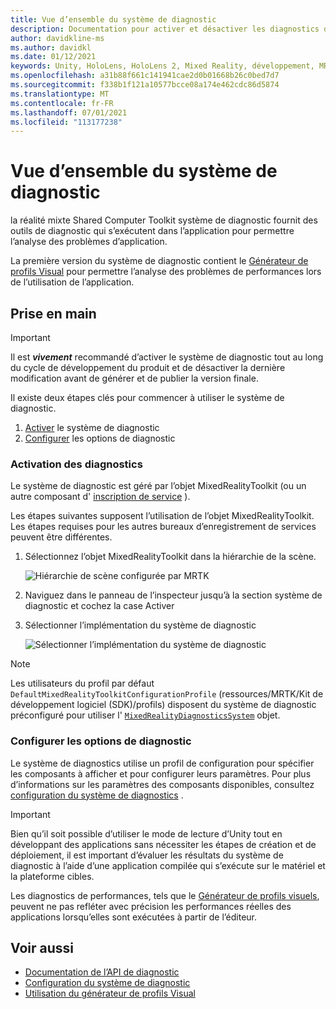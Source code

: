 ```yaml
---
title: Vue d’ensemble du système de diagnostic
description: Documentation pour activer et désactiver les diagnostics dans MRTK
author: davidkline-ms
ms.author: davidkl
ms.date: 01/12/2021
keywords: Unity, HoloLens, HoloLens 2, Mixed Reality, développement, MRTK
ms.openlocfilehash: a31b88f661c141941cae2d0b01668b26c0bed7d7
ms.sourcegitcommit: f338b1f121a10577bcce08a174e462cdc86d5874
ms.translationtype: MT
ms.contentlocale: fr-FR
ms.lasthandoff: 07/01/2021
ms.locfileid: "113177238"
---
```

# <a name="diagnostics-system-overview"></a>Vue d’ensemble du système de diagnostic

la réalité mixte Shared Computer Toolkit système de diagnostic fournit des outils de diagnostic qui s’exécutent dans l’application pour permettre l’analyse des problèmes d’application.

La première version du système de diagnostic contient le [Générateur de profils Visual](using-visual-profiler.md) pour permettre l’analyse des problèmes de performances lors de l’utilisation de l’application.

## <a name="getting-started"></a>Prise en main

> [!IMPORTANT]
> Il est **_vivement_** recommandé d’activer le système de diagnostic tout au long du cycle de développement du produit et de désactiver la dernière modification avant de générer et de publier la version finale.

Il existe deux étapes clés pour commencer à utiliser le système de diagnostic.

1. [Activer](#enable-diagnostics) le système de diagnostic
2. [Configurer](#configure-diagnostic-options) les options de diagnostic

### <a name="enable-diagnostics"></a>Activation des diagnostics

Le système de diagnostic est géré par l’objet MixedRealityToolkit (ou un autre composant d' [inscription de service](xref:Microsoft.MixedReality.Toolkit.IMixedRealityServiceRegistrar) ).

Les étapes suivantes supposent l’utilisation de l’objet MixedRealityToolkit. Les étapes requises pour les autres bureaux d’enregistrement de services peuvent être différentes.

1. Sélectionnez l’objet MixedRealityToolkit dans la hiérarchie de la scène.

    ![Hiérarchie de scène configurée par MRTK](../images/MRTK_ConfiguredHierarchy.png)

1. Naviguez dans le panneau de l’inspecteur jusqu’à la section système de diagnostic et cochez la case Activer
1. Sélectionner l’implémentation du système de diagnostic

    ![Sélectionner l’implémentation du système de diagnostic](../images/diagnostics/DiagnosticsSelectSystemType.png)

> [!NOTE]
> Les utilisateurs du profil par défaut `DefaultMixedRealityToolkitConfigurationProfile` (ressources/MRTK/Kit de développement logiciel (SDK)/profils) disposent du système de diagnostic préconfiguré pour utiliser l' [`MixedRealityDiagnosticsSystem`](xref:Microsoft.MixedReality.Toolkit.Diagnostics.MixedRealityDiagnosticsSystem) objet.

### <a name="configure-diagnostic-options"></a>Configurer les options de diagnostic

Le système de diagnostics utilise un profil de configuration pour spécifier les composants à afficher et pour configurer leurs paramètres. Pour plus d’informations sur les paramètres des composants disponibles, consultez [configuration du système de diagnostics](configuring-diagnostics.md) .

> [!IMPORTANT]
> Bien qu’il soit possible d’utiliser le mode de lecture d’Unity tout en développant des applications sans nécessiter les étapes de création et de déploiement, il est important d’évaluer les résultats du système de diagnostic à l’aide d’une application compilée qui s’exécute sur le matériel et la plateforme cibles.
>
> Les diagnostics de performances, tels que le [Générateur de profils visuels](using-visual-profiler.md), peuvent ne pas refléter avec précision les performances réelles des applications lorsqu’elles sont exécutées à partir de l’éditeur.

## <a name="see-also"></a>Voir aussi

- [Documentation de l’API de diagnostic](xref:Microsoft.MixedReality.Toolkit.Diagnostics)
- [Configuration du système de diagnostic](configuring-diagnostics.md)
- [Utilisation du générateur de profils Visual](using-visual-profiler.md)
